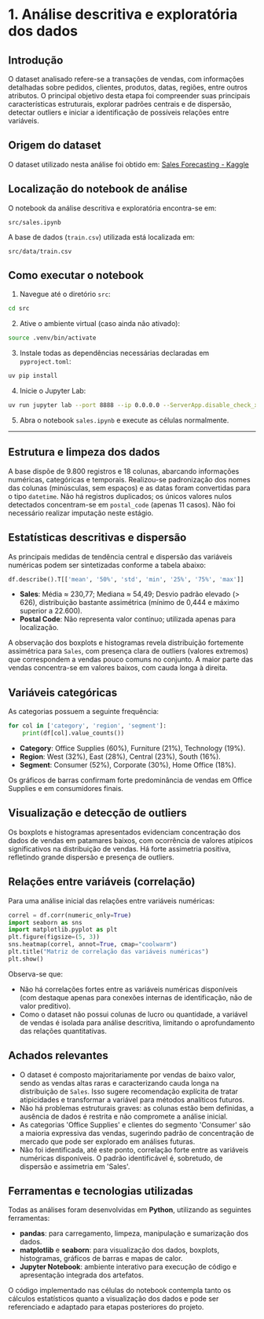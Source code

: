# 1. Análise descritiva e exploratória dos dados

## Introdução

O dataset analisado refere-se a transações de vendas, com informações detalhadas sobre pedidos, clientes, produtos, datas, regiões, entre outros atributos. O principal objetivo desta etapa foi compreender suas principais características estruturais, explorar padrões centrais e de dispersão, detectar outliers e iniciar a identificação de possíveis relações entre variáveis.

## Origem do dataset

O dataset utilizado nesta análise foi obtido em: [Sales Forecasting - Kaggle](https://www.kaggle.com/datasets/rohitsahoo/sales-forecasting)

## Localização do notebook de análise

O notebook da análise descritiva e exploratória encontra-se em:

```
src/sales.ipynb
```

A base de dados (`train.csv`) utilizada está localizada em:

```
src/data/train.csv
```

## Como executar o notebook

1. Navegue até o diretório `src`:

```sh
cd src
```
2. Ative o ambiente virtual (caso ainda não ativado):

```sh
source .venv/bin/activate
```
3. Instale todas as dependências necessárias declaradas em `pyproject.toml`:

```sh
uv pip install
```
4. Inicie o Jupyter Lab:

```sh
uv run jupyter lab --port 8888 --ip 0.0.0.0 --ServerApp.disable_check_xsrf=True --ServerApp.token=''
```
5. Abra o notebook `sales.ipynb` e execute as células normalmente.

---

## Estrutura e limpeza dos dados

A base dispõe de 9.800 registros e 18 colunas, abarcando informações numéricas, categóricas e temporais. Realizou-se padronização dos nomes das colunas (minúsculas, sem espaços) e as datas foram convertidas para o tipo `datetime`. Não há registros duplicados; os únicos valores nulos detectados concentram-se em `postal_code` (apenas 11 casos). Não foi necessário realizar imputação neste estágio.

## Estatísticas descritivas e dispersão

As principais medidas de tendência central e dispersão das variáveis numéricas podem ser sintetizadas conforme a tabela abaixo:

```python
df.describe().T[['mean', '50%', 'std', 'min', '25%', '75%', 'max']]
```

- **Sales**: Média ≈ 230,77; Mediana ≈ 54,49; Desvio padrão elevado (> 626), distribuição bastante assimétrica (mínimo de 0,444 e máximo superior a 22.600).
- **Postal Code**: Não representa valor contínuo; utilizada apenas para localização.

A observação dos boxplots e histogramas revela distribuição fortemente assimétrica para `Sales`, com presença clara de outliers (valores extremos) que correspondem a vendas pouco comuns no conjunto. A maior parte das vendas concentra-se em valores baixos, com cauda longa à direita.

## Variáveis categóricas

As categorias possuem a seguinte frequência:
```python
for col in ['category', 'region', 'segment']:
    print(df[col].value_counts())
```

- **Category**: Office Supplies (60%), Furniture (21%), Technology (19%).
- **Region**: West (32%), East (28%), Central (23%), South (16%).
- **Segment**: Consumer (52%), Corporate (30%), Home Office (18%).

Os gráficos de barras confirmam forte predominância de vendas em Office Supplies e em consumidores finais.

## Visualização e detecção de outliers

Os boxplots e histogramas apresentados evidenciam concentração dos dados de vendas em patamares baixos, com ocorrência de valores atípicos significativos na distribuição de vendas. Há forte assimetria positiva, refletindo grande dispersão e presença de outliers.

## Relações entre variáveis (correlação)

Para uma análise inicial das relações entre variáveis numéricas:
```python
correl = df.corr(numeric_only=True)
import seaborn as sns
import matplotlib.pyplot as plt
plt.figure(figsize=(5, 3))
sns.heatmap(correl, annot=True, cmap="coolwarm")
plt.title("Matriz de correlação das variáveis numéricas")
plt.show()
```
Observa-se que:
- Não há correlações fortes entre as variáveis numéricas disponíveis (com destaque apenas para conexões internas de identificação, não de valor preditivo).
- Como o dataset não possui colunas de lucro ou quantidade, a variável de vendas é isolada para análise descritiva, limitando o aprofundamento das relações quantitativas.

## Achados relevantes

- O dataset é composto majoritariamente por vendas de baixo valor, sendo as vendas altas raras e caracterizando cauda longa na distribuição de `Sales`. Isso sugere recomendação explícita de tratar atipicidades e transformar a variável para métodos analíticos futuros.
- Não há problemas estruturais graves: as colunas estão bem definidas, a ausência de dados é restrita e não compromete a análise inicial.
- As categorias 'Office Supplies' e clientes do segmento 'Consumer' são a maioria expressiva das vendas, sugerindo padrão de concentração de mercado que pode ser explorado em análises futuras.
- Não foi identificada, até este ponto, correlação forte entre as variáveis numéricas disponíveis. O padrão identificável é, sobretudo, de dispersão e assimetria em 'Sales'.

## Ferramentas e tecnologias utilizadas

Todas as análises foram desenvolvidas em **Python**, utilizando as seguintes ferramentas:
- **pandas**: para carregamento, limpeza, manipulação e sumarização dos dados.
- **matplotlib** e **seaborn**: para visualização dos dados, boxplots, histogramas, gráficos de barras e mapas de calor.
- **Jupyter Notebook**: ambiente interativo para execução de código e apresentação integrada dos artefatos.

O código implementado nas células do notebook contempla tanto os cálculos estatísticos quanto a visualização dos dados e pode ser referenciado e adaptado para etapas posteriores do projeto.
